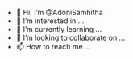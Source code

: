 - 👋 Hi, I’m @AdoniSamhitha
- 👀 I’m interested in ...
- 🌱 I’m currently learning ...
- 💞️ I’m looking to collaborate on ...
- 📫 How to reach me ...

<!---
AdoniSamhitha/AdoniSamhitha is a ✨ special ✨ repository because its `README.md` (this file) appears on your GitHub profile.
You can click the Preview link to take a look at your changes.
--->
